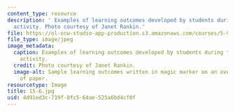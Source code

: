 ```yaml
---
content_type: resource
description: ' Examples of learning outcomes developed by students during the in-class
  activity. Photo courtesy of Janet Rankin.'
file: https://ol-ocw-studio-app-production.s3.amazonaws.com/courses/5-95j-teaching-college-level-science-and-engineering-fall-2015/4d91ed3c719f8fc564ae525a6bd4cf0f_15-6.jpg
file_type: image/jpeg
image_metadata:
  caption: Examples of learning outcomes developed by students during the in-class
    activity.
  credit: Photo courtesy of Janet Rankin.
  image-alt: Sample learning outcomes written in magic marker on an oversized sheet
    of paper.
resourcetype: Image
title: 15-6.jpg
uid: 4d91ed3c-719f-8fc5-64ae-525a6bd4cf0f
---
```

